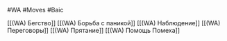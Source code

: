 #WA #Moves #Baic 

[[(WA) Бегство]]
[[(WA) Борьба с паникой]]
[[(WA) Наблюдение]]
[[(WA) Переговоры]]
[[(WA) Прятание]]
[[(WA) Помощь Помеха]]


